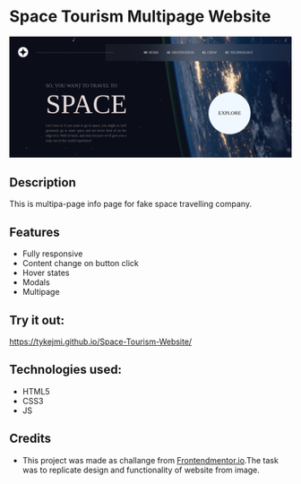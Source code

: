 # Space Tourism Multipage Website

![page-header](imgs/githubImg.png)

## Description 
This is multipa-page info page for fake space travelling company. 

## Features
- Fully responsive
- Content change on button click
- Hover states 
- Modals
- Multipage 

## Try it out: 
https://tykejmi.github.io/Space-Tourism-Website/

## Technologies used:
- HTML5
- CSS3
- JS

## Credits
- This project was made as challange from [Frontendmentor.io](https://www.frontendmentor.io/challenges/space-tourism-multipage-website-gRWj1URZ3).The task was to replicate design and functionality of website from image. 
